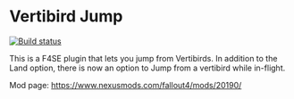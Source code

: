 # Vertibird Jump
[![Build status](https://ci.appveyor.com/api/projects/status/github/reg2k/fo4-vertibird-jump?branch=master&svg=true)](https://ci.appveyor.com/project/reg2k/fo4-vertibird-jump/branch/master)

This is a F4SE plugin that lets you jump from Vertibirds. In addition to the Land option, there is now an option to Jump from a vertibird while in-flight.

Mod page: https://www.nexusmods.com/fallout4/mods/20190/